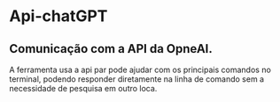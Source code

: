 # Api-chatGPT

## Comunicação com a API da OpneAI.
A ferramenta usa a api par pode ajudar com os principais comandos no terminal,
podendo responder diretamente na linha de comando sem a necessidade de pesquisa em outro loca.

